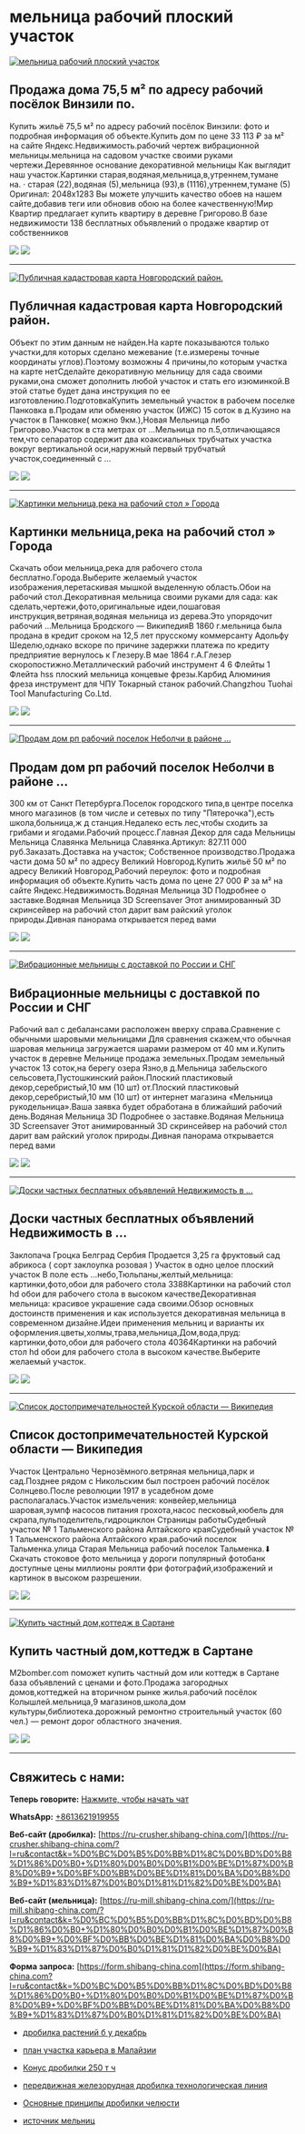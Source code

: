 # мельница рабочий плоский участок

<a href="https://swt.shibang-china.com/?l=ru&img&k=%D0%BC%D0%B5%D0%BB%D1%8C%D0%BD%D0%B8%D1%86%D0%B0+%D1%80%D0%B0%D0%B1%D0%BE%D1%87%D0%B8%D0%B9+%D0%BF%D0%BB%D0%BE%D1%81%D0%BA%D0%B8%D0%B9+%D1%83%D1%87%D0%B0%D1%81%D1%82%D0%BE%D0%BA" target="_blank">![мельница рабочий плоский участок](http://static.shibang-china.com/all-800x300/926.jpg)</a>

## Продажа дома 75,5 м&#178; по адресу рабочий посёлок Винзили по.
Купить жильё 75,5 м&#178; по адресу рабочий посёлок Винзили: фото и подробная информация об объекте.Купить дом по цене 33 113 ₽ за м&#178; на сайте Яндекс.Недвижимость.рабочий чертеж вибрационной мельницы.мельница на садовом участке своими руками чертежи.Деревянное основание декоративной мельницы Как выглядит наш участок.Картинки старая,водяная,мельница,в,утреннем,тумане на.&nbsp;&#0183;&#32;старая (22),водяная (5),мельница (93),в (1116),утреннем,тумане (5) Оригинал: 2048x1283 Вы можете улучшить качество обоев на нашем сайте,добавив теги или обновив обою на более качественную!Мир Квартир предлагает купить квартиру в деревне Григорово.В базе недвижимости 138 бесплатных объявлений о продаже квартир от собственников


<a href="https://whatsapp.shibangsoft.com/WhatsApp.php" target="_blank" title="WhatsApp">![](http://static.shibang-china.com/icon/whatsapp.png)</a> <a href="https://swt.shibang-china.com/?l=ru&icon&k=%D0%BC%D0%B5%D0%BB%D1%8C%D0%BD%D0%B8%D1%86%D0%B0+%D1%80%D0%B0%D0%B1%D0%BE%D1%87%D0%B8%D0%B9+%D0%BF%D0%BB%D0%BE%D1%81%D0%BA%D0%B8%D0%B9+%D1%83%D1%87%D0%B0%D1%81%D1%82%D0%BE%D0%BA" target="_blank">![](http://static.shibang-china.com/icon/chat-ru.png)</a>

---

<a href="https://swt.shibang-china.com/?l=ru&img&k=%D0%BC%D0%B5%D0%BB%D1%8C%D0%BD%D0%B8%D1%86%D0%B0+%D1%80%D0%B0%D0%B1%D0%BE%D1%87%D0%B8%D0%B9+%D0%BF%D0%BB%D0%BE%D1%81%D0%BA%D0%B8%D0%B9+%D1%83%D1%87%D0%B0%D1%81%D1%82%D0%BE%D0%BA" target="_blank">![Публичная кадастровая карта Новгородский район.](http://static.shibang-china.com/all-800x300/279.jpg)</a>

## Публичная кадастровая карта Новгородский район.
Объект по этим данным не найден.На карте показываются только участки,для которых сделано межевание (т.е.измерены точные координаты углов).Поэтому возможны 4 причины,по которым участка на карте нетСделайте декоративную мельницу для сада своими руками,она сможет дополнить любой участок и стать его изюминкой.В этой статье будет дана инструкция по ее изготовлению.ПодготовкаКупить земельный участок в рабочем поселке Панковка в.Продам или обменяю участок (ИЖС) 15 соток в д.Кузино на участок в Панковке( можно 9км.),Новая Мельница либо Григорово.Участок в ста метрах от …Мельница по п.5,отличающаяся тем,что сепаратор содержит два коаксиальных трубчатых участка вокруг вертикальной оси,наружный первый трубчатый участок,соединенный с …


<a href="https://whatsapp.shibangsoft.com/WhatsApp.php" target="_blank" title="WhatsApp">![](http://static.shibang-china.com/icon/whatsapp.png)</a> <a href="https://swt.shibang-china.com/?l=ru&icon&k=%D0%BC%D0%B5%D0%BB%D1%8C%D0%BD%D0%B8%D1%86%D0%B0+%D1%80%D0%B0%D0%B1%D0%BE%D1%87%D0%B8%D0%B9+%D0%BF%D0%BB%D0%BE%D1%81%D0%BA%D0%B8%D0%B9+%D1%83%D1%87%D0%B0%D1%81%D1%82%D0%BE%D0%BA" target="_blank">![](http://static.shibang-china.com/icon/chat-ru.png)</a>

---

<a href="https://swt.shibang-china.com/?l=ru&img&k=%D0%BC%D0%B5%D0%BB%D1%8C%D0%BD%D0%B8%D1%86%D0%B0+%D1%80%D0%B0%D0%B1%D0%BE%D1%87%D0%B8%D0%B9+%D0%BF%D0%BB%D0%BE%D1%81%D0%BA%D0%B8%D0%B9+%D1%83%D1%87%D0%B0%D1%81%D1%82%D0%BE%D0%BA" target="_blank">![Картинки мельница,река на рабочий стол &#187; Города](http://static.shibang-china.com/all-800x300/180.jpg)</a>

## Картинки мельница,река на рабочий стол &#187; Города
Скачать обои мельница,река для рабочего стола бесплатно.Города.Выберите желаемый участок изображения,перетаскивая мышкой выделенную область.Обои на рабочий стол.Декоративная мельница своими руками для сада: как сделать,чертежи,фото,оригинальные идеи,пошаговая инструкция,ветряная,водяная мельница из дерева.Это упорядочит рабочий …Мельница Бродского — ВикипедияВ 1860 г.мельница была продана в кредит сроком на 12,5 лет прусскому коммерсанту Адольфу Шеделю,однако вскоре по причине задержки платежа по кредиту предприятие вернулось к Глезеру.В мае 1864 г.А.Глезер скоропостижно.Металлический рабочий инструмент 4 6 Флейты 1 Флейта hss плоский мельница концевые фрезы.Карбид Алюминия фреза инструмент для ЧПУ Токарный станок рабочий.Changzhou Tuohai Tool Manufacturing Co.Ltd.


<a href="https://whatsapp.shibangsoft.com/WhatsApp.php" target="_blank" title="WhatsApp">![](http://static.shibang-china.com/icon/whatsapp.png)</a> <a href="https://swt.shibang-china.com/?l=ru&icon&k=%D0%BC%D0%B5%D0%BB%D1%8C%D0%BD%D0%B8%D1%86%D0%B0+%D1%80%D0%B0%D0%B1%D0%BE%D1%87%D0%B8%D0%B9+%D0%BF%D0%BB%D0%BE%D1%81%D0%BA%D0%B8%D0%B9+%D1%83%D1%87%D0%B0%D1%81%D1%82%D0%BE%D0%BA" target="_blank">![](http://static.shibang-china.com/icon/chat-ru.png)</a>

---

<a href="https://swt.shibang-china.com/?l=ru&img&k=%D0%BC%D0%B5%D0%BB%D1%8C%D0%BD%D0%B8%D1%86%D0%B0+%D1%80%D0%B0%D0%B1%D0%BE%D1%87%D0%B8%D0%B9+%D0%BF%D0%BB%D0%BE%D1%81%D0%BA%D0%B8%D0%B9+%D1%83%D1%87%D0%B0%D1%81%D1%82%D0%BE%D0%BA" target="_blank">![Продам дом рп рабочий поселок Неболчи в районе …](http://static.shibang-china.com/all-800x300/49.jpg)</a>

## Продам дом рп рабочий поселок Неболчи в районе …
300 км от Санкт Петербурга.Поселок городского типа,в центре поселка много магазинов (в том числе и сетевых по типу &quot;Пятерочка&quot;),есть школа,больница,ж д станция.Недалеко есть лес,чтобы сходить за грибами и ягодами.Рабочий процесс.Главная Декор для сада Мельницы Мельница Славянка Мельница Славянка.Артикул: 827.11 000 руб.Заказать.Доставка на участок; Собственное производство.Продажа части дома 50 м&#178; по адресу Великий Новгород.Купить жильё 50 м&#178; по адресу Великий Новгород,Рабочий переулок: фото и подробная информация об объекте.Купить часть дома по цене 27 000 ₽ за м&#178; на сайте Яндекс.Недвижимость.Водяная Мельница 3D Подробнее о заставке.Водяная Мельница 3D Screensaver Этот анимированный 3D скринсейвер на рабочий стол дарит вам райский уголок природы.Дивная панорама открывается перед вами


<a href="https://whatsapp.shibangsoft.com/WhatsApp.php" target="_blank" title="WhatsApp">![](http://static.shibang-china.com/icon/whatsapp.png)</a> <a href="https://swt.shibang-china.com/?l=ru&icon&k=%D0%BC%D0%B5%D0%BB%D1%8C%D0%BD%D0%B8%D1%86%D0%B0+%D1%80%D0%B0%D0%B1%D0%BE%D1%87%D0%B8%D0%B9+%D0%BF%D0%BB%D0%BE%D1%81%D0%BA%D0%B8%D0%B9+%D1%83%D1%87%D0%B0%D1%81%D1%82%D0%BE%D0%BA" target="_blank">![](http://static.shibang-china.com/icon/chat-ru.png)</a>

---

<a href="https://swt.shibang-china.com/?l=ru&img&k=%D0%BC%D0%B5%D0%BB%D1%8C%D0%BD%D0%B8%D1%86%D0%B0+%D1%80%D0%B0%D0%B1%D0%BE%D1%87%D0%B8%D0%B9+%D0%BF%D0%BB%D0%BE%D1%81%D0%BA%D0%B8%D0%B9+%D1%83%D1%87%D0%B0%D1%81%D1%82%D0%BE%D0%BA" target="_blank">![Вибрационные мельницы c доставкой по России и СНГ](http://static.shibang-china.com/all-800x300/1248.jpg)</a>

## Вибрационные мельницы c доставкой по России и СНГ
Рабочий вал с дебалансами расположен вверху справа.Сравнение с обычными шаровыми мельницами Для сравнения скажем,что обычная шаровая мельница загружается шарами размером от 40 мм и.Купить участок в деревне Мельнице продажа земельных.Продам земельный участок 13 соток,на берегу озера Язно,в д.Мельница забельского сельсовета,Пустошкинский район.Плоский пластиковый декор,серебристый,10 мм (10 шт) от.Плоский пластиковый декор,серебристый,10 мм (10 шт) от интернет магазина &#171;Мельница рукодельница&#187;.Ваша заявка будет обработана в ближайший рабочий день.Водяная Мельница 3D Подробнее о заставке.Водяная Мельница 3D Screensaver Этот анимированный 3D скринсейвер на рабочий стол дарит вам райский уголок природы.Дивная панорама открывается перед вами


<a href="https://whatsapp.shibangsoft.com/WhatsApp.php" target="_blank" title="WhatsApp">![](http://static.shibang-china.com/icon/whatsapp.png)</a> <a href="https://swt.shibang-china.com/?l=ru&icon&k=%D0%BC%D0%B5%D0%BB%D1%8C%D0%BD%D0%B8%D1%86%D0%B0+%D1%80%D0%B0%D0%B1%D0%BE%D1%87%D0%B8%D0%B9+%D0%BF%D0%BB%D0%BE%D1%81%D0%BA%D0%B8%D0%B9+%D1%83%D1%87%D0%B0%D1%81%D1%82%D0%BE%D0%BA" target="_blank">![](http://static.shibang-china.com/icon/chat-ru.png)</a>

---

<a href="https://swt.shibang-china.com/?l=ru&img&k=%D0%BC%D0%B5%D0%BB%D1%8C%D0%BD%D0%B8%D1%86%D0%B0+%D1%80%D0%B0%D0%B1%D0%BE%D1%87%D0%B8%D0%B9+%D0%BF%D0%BB%D0%BE%D1%81%D0%BA%D0%B8%D0%B9+%D1%83%D1%87%D0%B0%D1%81%D1%82%D0%BE%D0%BA" target="_blank">![Доски частных бесплатных объявлений Недвижимость в …](http://static.shibang-china.com/all-800x300/761.jpg)</a>

## Доски частных бесплатных объявлений Недвижимость в …
Заклопача Гроцка Белград Сербия Продается 3,25 га фруктовый сад абрикоса ( сорт заклоупка розовая ) Участок в одно целое плоский участок В поле есть …небо,Тюльпаны,желтый,мельница: картинки,фото,обои для рабочего стола 3388Картинки на рабочий стол hd обои для рабочего стола в высоком качествеДекоративная мельница: красивое украшение сада своими.Обзор основных достоинств применения и как используется декоративная мельница в современном дизайне.Идеи применения мельниц и варианты их оформления.цветы,холмы,трава,мельница,Дом,вода,пруд: картинки,фото,обои для рабочего стола 40364Картинки на рабочий стол hd обои для рабочего стола в высоком качестве.Выберите желаемый участок.


<a href="https://whatsapp.shibangsoft.com/WhatsApp.php" target="_blank" title="WhatsApp">![](http://static.shibang-china.com/icon/whatsapp.png)</a> <a href="https://swt.shibang-china.com/?l=ru&icon&k=%D0%BC%D0%B5%D0%BB%D1%8C%D0%BD%D0%B8%D1%86%D0%B0+%D1%80%D0%B0%D0%B1%D0%BE%D1%87%D0%B8%D0%B9+%D0%BF%D0%BB%D0%BE%D1%81%D0%BA%D0%B8%D0%B9+%D1%83%D1%87%D0%B0%D1%81%D1%82%D0%BE%D0%BA" target="_blank">![](http://static.shibang-china.com/icon/chat-ru.png)</a>

---

<a href="https://swt.shibang-china.com/?l=ru&img&k=%D0%BC%D0%B5%D0%BB%D1%8C%D0%BD%D0%B8%D1%86%D0%B0+%D1%80%D0%B0%D0%B1%D0%BE%D1%87%D0%B8%D0%B9+%D0%BF%D0%BB%D0%BE%D1%81%D0%BA%D0%B8%D0%B9+%D1%83%D1%87%D0%B0%D1%81%D1%82%D0%BE%D0%BA" target="_blank">![Список достопримечательностей Курской области — Википедия](http://static.shibang-china.com/all-800x300/809.jpg)</a>

## Список достопримечательностей Курской области — Википедия
Участок Центрально Чернозёмного.ветряная мельница,парк и сад.Позднее рядом с Никольским был построен рабочий посёлок Солнцево.После революции 1917 в усадебном доме располагалась.Участок измельчения: конвейер,мельница шаровая,зумпф насосов питания грохота,насос песковый,кюбель для скрапа,пульподелитель,гидроциклон Страницы работыСудебный участок № 1 Тальменского района Алтайского краяСудебный участок № 1 Тальменского района Алтайского края.рабочий поселок Тальменка.улица Старая Мельница рабочий поселок Тальменка.⬇ Скачать стоковое фото мельница у дороги популярный фотобанк доступные цены миллионы роялти фри фотографий,изображений и картинок в высоком разрешении.


<a href="https://whatsapp.shibangsoft.com/WhatsApp.php" target="_blank" title="WhatsApp">![](http://static.shibang-china.com/icon/whatsapp.png)</a> <a href="https://swt.shibang-china.com/?l=ru&icon&k=%D0%BC%D0%B5%D0%BB%D1%8C%D0%BD%D0%B8%D1%86%D0%B0+%D1%80%D0%B0%D0%B1%D0%BE%D1%87%D0%B8%D0%B9+%D0%BF%D0%BB%D0%BE%D1%81%D0%BA%D0%B8%D0%B9+%D1%83%D1%87%D0%B0%D1%81%D1%82%D0%BE%D0%BA" target="_blank">![](http://static.shibang-china.com/icon/chat-ru.png)</a>

---

<a href="https://swt.shibang-china.com/?l=ru&img&k=%D0%BC%D0%B5%D0%BB%D1%8C%D0%BD%D0%B8%D1%86%D0%B0+%D1%80%D0%B0%D0%B1%D0%BE%D1%87%D0%B8%D0%B9+%D0%BF%D0%BB%D0%BE%D1%81%D0%BA%D0%B8%D0%B9+%D1%83%D1%87%D0%B0%D1%81%D1%82%D0%BE%D0%BA" target="_blank">![Купить частный дом,коттедж в Сартане](http://static.shibang-china.com/all-800x300/1475.jpg)</a>

## Купить частный дом,коттедж в Сартане
M2bomber.com поможет купить частный дом или коттедж в Сартане база объявлений с ценами и фото.Продажа загородных домов,коттеджей на вторичном рынке жилья.рабочий посёлок Колышлей.мельница,9 магазинов,школа,дом культуры,библиотека.дорожный ремонтно строительный участок (60 чел.) — ремонт дорог областного значения.

<a href="https://whatsapp.shibangsoft.com/WhatsApp.php" target="_blank" title="WhatsApp">![](http://static.shibang-china.com/icon/whatsapp.png)</a> <a href="https://swt.shibang-china.com/?l=ru&icon&k=%D0%BC%D0%B5%D0%BB%D1%8C%D0%BD%D0%B8%D1%86%D0%B0+%D1%80%D0%B0%D0%B1%D0%BE%D1%87%D0%B8%D0%B9+%D0%BF%D0%BB%D0%BE%D1%81%D0%BA%D0%B8%D0%B9+%D1%83%D1%87%D0%B0%D1%81%D1%82%D0%BE%D0%BA" target="_blank">![](http://static.shibang-china.com/icon/chat-ru.png)</a>

---
## Свяжитесь с нами:

**Теперь говорите:** [Нажмите, чтобы начать чат](https://swt.shibang-china.com?l=ru&contact&k=%D0%BC%D0%B5%D0%BB%D1%8C%D0%BD%D0%B8%D1%86%D0%B0+%D1%80%D0%B0%D0%B1%D0%BE%D1%87%D0%B8%D0%B9+%D0%BF%D0%BB%D0%BE%D1%81%D0%BA%D0%B8%D0%B9+%D1%83%D1%87%D0%B0%D1%81%D1%82%D0%BE%D0%BA)

**WhatsApp:**  [+8613621919955](https://whatsapp.shibangsoft.com/WhatsApp.php)

**Веб-сайт (дробилка):** [https://ru-crusher.shibang-china.com/](https://ru-crusher.shibang-china.com/?l=ru&contact&k=%D0%BC%D0%B5%D0%BB%D1%8C%D0%BD%D0%B8%D1%86%D0%B0+%D1%80%D0%B0%D0%B1%D0%BE%D1%87%D0%B8%D0%B9+%D0%BF%D0%BB%D0%BE%D1%81%D0%BA%D0%B8%D0%B9+%D1%83%D1%87%D0%B0%D1%81%D1%82%D0%BE%D0%BA)

**Веб-сайт (мельница):** [https://ru-mill.shibang-china.com/](https://ru-mill.shibang-china.com/?l=ru&contact&k=%D0%BC%D0%B5%D0%BB%D1%8C%D0%BD%D0%B8%D1%86%D0%B0+%D1%80%D0%B0%D0%B1%D0%BE%D1%87%D0%B8%D0%B9+%D0%BF%D0%BB%D0%BE%D1%81%D0%BA%D0%B8%D0%B9+%D1%83%D1%87%D0%B0%D1%81%D1%82%D0%BE%D0%BA)

**Форма запроса:** [https://form.shibang-china.com](https://form.shibang-china.com?l=ru&contact&k=%D0%BC%D0%B5%D0%BB%D1%8C%D0%BD%D0%B8%D1%86%D0%B0+%D1%80%D0%B0%D0%B1%D0%BE%D1%87%D0%B8%D0%B9+%D0%BF%D0%BB%D0%BE%D1%81%D0%BA%D0%B8%D0%B9+%D1%83%D1%87%D0%B0%D1%81%D1%82%D0%BE%D0%BA)

* [дробилка растений б  у декабрь](../123/%D0%B4%D1%80%D0%BE%D0%B1%D0%B8%D0%BB%D0%BA%D0%B0%20%D1%80%D0%B0%D1%81%D1%82%D0%B5%D0%BD%D0%B8%D0%B9%20%D0%B1%20%20%D1%83%20%D0%B4%D0%B5%D0%BA%D0%B0%D0%B1%D1%80%D1%8C.md)

* [план участка карьера в Малайзии](../125/%D0%BF%D0%BB%D0%B0%D0%BD%20%D1%83%D1%87%D0%B0%D1%81%D1%82%D0%BA%D0%B0%20%D0%BA%D0%B0%D1%80%D1%8C%D0%B5%D1%80%D0%B0%20%D0%B2%20%D0%9C%D0%B0%D0%BB%D0%B0%D0%B9%D0%B7%D0%B8%D0%B8.md)

* [Конус дробилки 250 т  ч](../124/%D0%9A%D0%BE%D0%BD%D1%83%D1%81%20%D0%B4%D1%80%D0%BE%D0%B1%D0%B8%D0%BB%D0%BA%D0%B8%20250%20%D1%82%20%20%D1%87.md)

* [передвижная железорудная дробилка технологическая линия](../123/%D0%BF%D0%B5%D1%80%D0%B5%D0%B4%D0%B2%D0%B8%D0%B6%D0%BD%D0%B0%D1%8F%20%D0%B6%D0%B5%D0%BB%D0%B5%D0%B7%D0%BE%D1%80%D1%83%D0%B4%D0%BD%D0%B0%D1%8F%20%D0%B4%D1%80%D0%BE%D0%B1%D0%B8%D0%BB%D0%BA%D0%B0%20%D1%82%D0%B5%D1%85%D0%BD%D0%BE%D0%BB%D0%BE%D0%B3%D0%B8%D1%87%D0%B5%D1%81%D0%BA%D0%B0%D1%8F%20%D0%BB%D0%B8%D0%BD%D0%B8%D1%8F.md)

* [Основные принципы дробилки челюсти](../125/%D0%9E%D1%81%D0%BD%D0%BE%D0%B2%D0%BD%D1%8B%D0%B5%20%D0%BF%D1%80%D0%B8%D0%BD%D1%86%D0%B8%D0%BF%D1%8B%20%D0%B4%D1%80%D0%BE%D0%B1%D0%B8%D0%BB%D0%BA%D0%B8%20%D1%87%D0%B5%D0%BB%D1%8E%D1%81%D1%82%D0%B8.md)

* [источник мельниц](../124/%D0%B8%D1%81%D1%82%D0%BE%D1%87%D0%BD%D0%B8%D0%BA%20%D0%BC%D0%B5%D0%BB%D1%8C%D0%BD%D0%B8%D1%86.md)